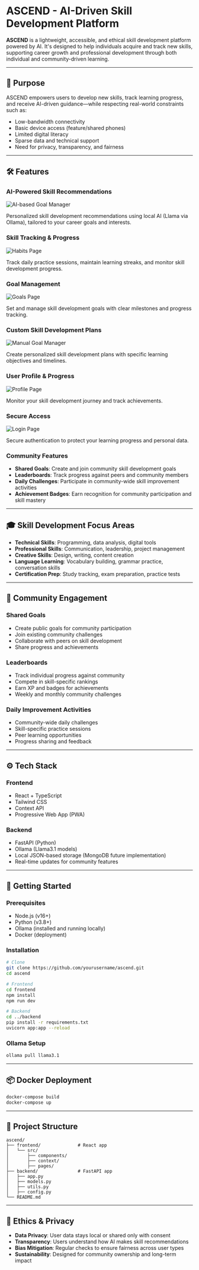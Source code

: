 # ASCEND - AI-Driven Skill Development Platform

**ASCEND** is a lightweight, accessible, and ethical skill development platform powered by AI. It's designed to help individuals acquire and track new skills, supporting career growth and professional development through both individual and community-driven learning.

---

## 🎯 Purpose

ASCEND empowers users to develop new skills, track learning progress, and receive AI-driven guidance—while respecting real-world constraints such as:

- Low-bandwidth connectivity
- Basic device access (feature/shared phones)
- Limited digital literacy
- Sparse data and technical support
- Need for privacy, transparency, and fairness

---

## 🛠️ Features

### AI-Powered Skill Recommendations
![AI-based Goal Manager](output/AI-based-goal-manager.jpeg)

Personalized skill development recommendations using local AI (Llama via Ollama), tailored to your career goals and interests.

### Skill Tracking & Progress
![Habits Page](output/habbits-page.jpeg)

Track daily practice sessions, maintain learning streaks, and monitor skill development progress.

### Goal Management
![Goals Page](output/Goals-page.jpeg)

Set and manage skill development goals with clear milestones and progress tracking.

### Custom Skill Development Plans
![Manual Goal Manager](output/manual-goal-manager.jpeg)

Create personalized skill development plans with specific learning objectives and timelines.

### User Profile & Progress
![Profile Page](output/profile-page.jpeg)

Monitor your skill development journey and track achievements.

### Secure Access
![Login Page](output/login.jpeg)

Secure authentication to protect your learning progress and personal data.

### Community Features
- **Shared Goals**: Create and join community skill development goals
- **Leaderboards**: Track progress against peers and community members
- **Daily Challenges**: Participate in community-wide skill improvement activities
- **Achievement Badges**: Earn recognition for community participation and skill mastery

---

## 🎓 Skill Development Focus Areas

- **Technical Skills**: Programming, data analysis, digital tools
- **Professional Skills**: Communication, leadership, project management
- **Creative Skills**: Design, writing, content creation
- **Language Learning**: Vocabulary building, grammar practice, conversation skills
- **Certification Prep**: Study tracking, exam preparation, practice tests

---

## 👥 Community Engagement

### Shared Goals
- Create public goals for community participation
- Join existing community challenges
- Collaborate with peers on skill development
- Share progress and achievements

### Leaderboards
- Track individual progress against community
- Compete in skill-specific rankings
- Earn XP and badges for achievements
- Weekly and monthly community challenges

### Daily Improvement Activities
- Community-wide daily challenges
- Skill-specific practice sessions
- Peer learning opportunities
- Progress sharing and feedback

---

## ⚙ Tech Stack

### Frontend
- React + TypeScript
- Tailwind CSS
- Context API
- Progressive Web App (PWA)

### Backend
- FastAPI (Python)
- Ollama (Llama3.1 models)
- Local JSON-based storage (MongoDB future implementation)
- Real-time updates for community features

---

## 🚀 Getting Started

### Prerequisites

- Node.js (v16+)
- Python (v3.8+)
- Ollama (installed and running locally)
- Docker (deployment)

### Installation

```bash
# Clone
git clone https://github.com/yourusername/ascend.git
cd ascend

# Frontend
cd frontend
npm install
npm run dev

# Backend
cd ../backend
pip install -r requirements.txt
uvicorn app:app --reload
```

### Ollama Setup

```bash
ollama pull llama3.1
```

---

## 📦 Docker Deployment

```bash
docker-compose build
docker-compose up
```

---

## 📁 Project Structure

```
ascend/
├── frontend/              # React app
│   └── src/
│       ├── components/
│       ├── context/
│       ├── pages/
├── backend/               # FastAPI app
│   ├── app.py
│   ├── models.py
│   ├── utils.py
│   ├── config.py
└── README.md
```

---

## 🔐 Ethics & Privacy

- **Data Privacy**: User data stays local or shared only with consent
- **Transparency**: Users understand how AI makes skill recommendations
- **Bias Mitigation**: Regular checks to ensure fairness across user types
- **Sustainability**: Designed for community ownership and long-term impact